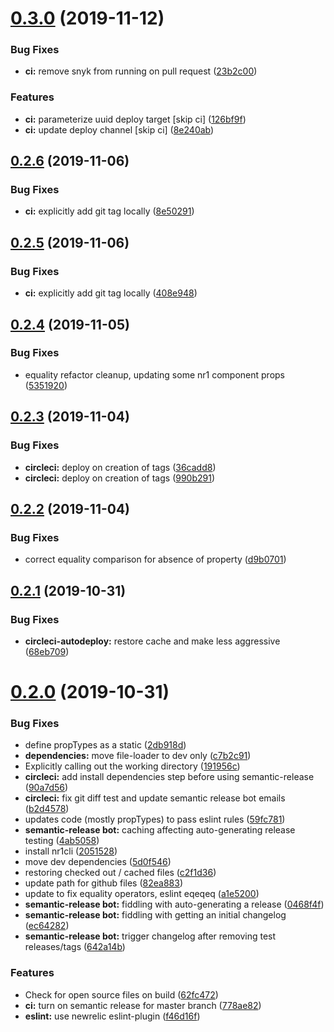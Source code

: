 # [0.3.0](https://github.com/newrelic/nr1-customer-journey/compare/v0.2.6...v0.3.0) (2019-11-12)


### Bug Fixes

* **ci:** remove snyk from running on pull request ([23b2c00](https://github.com/newrelic/nr1-customer-journey/commit/23b2c0000842905a49dffff8335e1855bc4071fd))


### Features

* **ci:** parameterize uuid deploy target [skip ci] ([126bf9f](https://github.com/newrelic/nr1-customer-journey/commit/126bf9fa617188e9412e5363b2c484b4045f9c27))
* **ci:** update deploy channel [skip ci] ([8e240ab](https://github.com/newrelic/nr1-customer-journey/commit/8e240ab9832bac1feaf950f95b9f382e65c9d7d8))

## [0.2.6](https://github.com/newrelic/nr1-customer-journey/compare/v0.2.5...v0.2.6) (2019-11-06)


### Bug Fixes

* **ci:** explicitly add git tag locally ([8e50291](https://github.com/newrelic/nr1-customer-journey/commit/8e502916d07bf1bacb2a50e841d152b3fb157bbd))

## [0.2.5](https://github.com/newrelic/nr1-customer-journey/compare/v0.2.4...v0.2.5) (2019-11-06)


### Bug Fixes

* **ci:** explicitly add git tag locally ([408e948](https://github.com/newrelic/nr1-customer-journey/commit/408e948c12e7ef2146e774148d55106a0f23e554))

## [0.2.4](https://github.com/newrelic/nr1-customer-journey/compare/v0.2.3...v0.2.4) (2019-11-05)


### Bug Fixes

* equality refactor cleanup, updating some nr1 component props ([5351920](https://github.com/newrelic/nr1-customer-journey/commit/535192051b0f04c79c9dc7371307dd467d3893ce))

## [0.2.3](https://github.com/newrelic/nr1-customer-journey/compare/v0.2.2...v0.2.3) (2019-11-04)


### Bug Fixes

* **circleci:** deploy on creation of tags ([36cadd8](https://github.com/newrelic/nr1-customer-journey/commit/36cadd8d65807e0f05d2e635ec3e4ed70585d929))
* **circleci:** deploy on creation of tags ([990b291](https://github.com/newrelic/nr1-customer-journey/commit/990b291ea9e7067743ed069409504dcd0fff8f4e))

## [0.2.2](https://github.com/newrelic/nr1-customer-journey/compare/v0.2.1...v0.2.2) (2019-11-04)


### Bug Fixes

* correct equality comparison for absence of property ([d9b0701](https://github.com/newrelic/nr1-customer-journey/commit/d9b070196ccf87fc423e7dff7c1a4219058a3405))

## [0.2.1](https://github.com/newrelic/nr1-customer-journey/compare/v0.2.0...v0.2.1) (2019-10-31)


### Bug Fixes

* **circleci-autodeploy:** restore cache and make less aggressive ([68eb709](https://github.com/newrelic/nr1-customer-journey/commit/68eb70981e0fbf06a18ba2256adb55163c4cec30))

# [0.2.0](https://github.com/newrelic/nr1-customer-journey/compare/v0.1.8...v0.2.0) (2019-10-31)


### Bug Fixes

* define propTypes as a static ([2db918d](https://github.com/newrelic/nr1-customer-journey/commit/2db918dca4e33b6bf2d9bdd9b6acd5e134f0e388))
* **dependencies:** move file-loader to dev only ([c7b2c91](https://github.com/newrelic/nr1-customer-journey/commit/c7b2c912a1c7931365a9cd17f0e9c7403fa9a4d2))
* Explicitly calling out the working directory ([191956c](https://github.com/newrelic/nr1-customer-journey/commit/191956c4c11953b5cd0934fb0edf0bd2eb59919d))
* **circleci:** add install dependencies step before using semantic-release ([90a7d56](https://github.com/newrelic/nr1-customer-journey/commit/90a7d562c10c09f3a2afde3d556cc7d2067acc20))
* **circleci:** fix git diff test and update semantic release bot emails ([b2d4578](https://github.com/newrelic/nr1-customer-journey/commit/b2d45786c396b6e80cc5af4f53c7702dfb8d9d50))
* updates code (mostly propTypes) to pass eslint rules ([59fc781](https://github.com/newrelic/nr1-customer-journey/commit/59fc7813e3405ef813a751e2ac10a90345148b5e))
* **semantic-release bot:** caching affecting auto-generating release testing ([4ab5058](https://github.com/newrelic/nr1-customer-journey/commit/4ab5058367b831469468a0a2bb1e929d726be409))
* install nr1cli ([2051528](https://github.com/newrelic/nr1-customer-journey/commit/2051528db12f122ea60b335e651272af6d79c117))
* move dev dependencies ([5d0f546](https://github.com/newrelic/nr1-customer-journey/commit/5d0f54642e6099234fbcae4f2e1e80e03a9370a3))
* restoring checked out / cached files ([c2f1d36](https://github.com/newrelic/nr1-customer-journey/commit/c2f1d36dad6a0b0f8a75a95949ff183c12e6b5bd))
* update path for github files ([82ea883](https://github.com/newrelic/nr1-customer-journey/commit/82ea883389ed7c3d5e42cff9e305191fc430b6fb))
* update to fix equality operators, eslint eqeqeq ([a1e5200](https://github.com/newrelic/nr1-customer-journey/commit/a1e520080d8eaae461cf8b049649762d52db30e6))
* **semantic-release bot:** fiddling with auto-generating a release ([0468f4f](https://github.com/newrelic/nr1-customer-journey/commit/0468f4f786c9a1b96b8db9a84ef67285316f8ff2))
* **semantic-release bot:** fiddling with getting an initial changelog ([ec64282](https://github.com/newrelic/nr1-customer-journey/commit/ec642829708eff49b8065176c817a764a91b7f5d))
* **semantic-release bot:** trigger changelog after removing test releases/tags ([642a14b](https://github.com/newrelic/nr1-customer-journey/commit/642a14bac1f417e960fb6ee20c8aa2850673955a))


### Features

* Check for open source files on build ([62fc472](https://github.com/newrelic/nr1-customer-journey/commit/62fc4725bfb65534ffd6ad57bcbd7e0448db0413))
* **ci:** turn on semantic release for master branch ([778ae82](https://github.com/newrelic/nr1-customer-journey/commit/778ae821bf92c61e753d6b9c6417f9482e68ca3b))
* **eslint:** use newrelic eslint-plugin ([f46d16f](https://github.com/newrelic/nr1-customer-journey/commit/f46d16f390b1c7545db39bd7b58289e23c692ad2))
